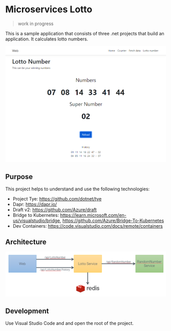 # Microservices Lotto

> work in progress

This is a sample application that consists of three .net projects that build an application. It calculates lotto numbers.

![Application](docs/static/application.png)

## Purpose

This project helps to understand and use the following technologies:

- Project Tye: <https://github.com/dotnet/tye>
- Dapr: <https://dapr.io/>
- Draft v2: <https://github.com/Azure/draft>
- Bridge to Kubernetes: <https://learn.microsoft.com/en-us/visualstudio/bridge>, https://github.com/Azure/Bridge-To-Kubernetes
- Dev Containers: <https://code.visualstudio.com/docs/remote/containers>

## Architecture

![Architecture](docs/static/architecture.png)

## Development

Use Visual Studio Code and and open the root of the project.
